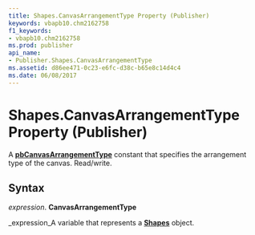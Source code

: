 ```yaml
---
title: Shapes.CanvasArrangementType Property (Publisher)
keywords: vbapb10.chm2162758
f1_keywords:
- vbapb10.chm2162758
ms.prod: publisher
api_name:
- Publisher.Shapes.CanvasArrangementType
ms.assetid: d86ee471-0c23-e6fc-d38c-b65e8c14d4c4
ms.date: 06/08/2017
---
```



# Shapes.CanvasArrangementType Property (Publisher)

A **[pbCanvasArrangementType](pbcanvasarrangementtype-enumeration-publisher.md)** constant that specifies the arrangement type of the canvas. Read/write.


## Syntax

 _expression_. **CanvasArrangementType**

 _expression_A variable that represents a **[Shapes](shapes-object-publisher.md)** object.


